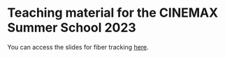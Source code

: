 # Teaching material for the CINEMAX Summer School 2023

You can access the slides for fiber tracking [here](slides/CINEMAXVIII-FiberDetection.pdf).
